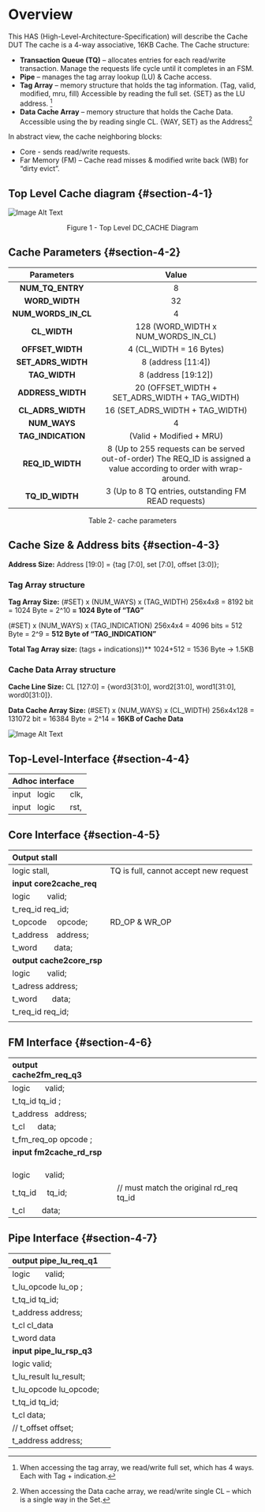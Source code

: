 ﻿#  Overview

This HAS (High-Level-Architecture-Specification) will describe the Cache <a name="_int_ep1dzelp"></a>DUT
The cache is a 4-way associative, 16KB Cache.
The Cache structure:

- **Transaction Queue (TQ)** – allocates entries for each read/write transaction. 
  Manage the requests life cycle until it completes in an FSM.
- **Pipe** – manages the tag array lookup (LU) & Cache access.
- **Tag Array** – memory structure that holds the tag information. (Tag, valid, modified, mru, fill)
  Accessible by reading the full set. {SET} as the LU address. [^1]
- **Data Cache Array** – memory structure that holds the Cache Data.
  Accessible using the by reading single CL. {WAY, SET} as the Address[^2]

In abstract view, the cache neighboring blocks:

- Core - sends read/write requests.
- Far Memory (FM) – Cache read misses & modified write back (WB) for “dirty evict<a name="_int_whspgelr"></a>”.
##  Top Level Cache diagram {#section-4-1}

<div style={{ display: 'flex', justifyContent: 'center' }}>
  <img alt="Image Alt Text" src="/img/Fig1.png" />
</div>


<p align="center">Figure 1 - Top Level DC_CACHE Diagram</p>

## Cache Parameters {#section-4-2}

|**Parameters**|**Value**|
| :-: | :-: |
|**NUM\_TQ\_ENTRY**|8|
|**WORD\_WIDTH**|32|
|**NUM\_WORDS\_IN\_CL**|4|
|**CL\_WIDTH**|128 (WORD\_WIDTH x NUM\_WORDS\_IN\_CL)|
|**OFFSET\_WIDTH**|4 (CL\_WIDTH = 16 Bytes)|
|**SET\_ADRS\_WIDTH**|8 (address [11:4])|
|**TAG\_WIDTH**|8 (address [19:12])|
|**ADDRESS\_WIDTH**|20 (OFFSET\_WIDTH + SET\_ADRS\_WIDTH + TAG\_WIDTH)|
|**CL\_ADRS\_WIDTH**|16 (SET\_ADRS\_WIDTH + TAG\_WIDTH)|
|**NUM\_WAYS**|4|
|**TAG\_INDICATION**|(Valid + Modified + MRU)|
|**REQ\_ID\_WIDTH**|8 (Up to 255 requests can be served out-of-order) The REQ\_ID is assigned a value according to order with wrap-around.|
|**TQ\_ID\_WIDTH**|3 (Up to 8 TQ entries, outstanding FM READ requests)|

<p align="center"> Table 2- cache parameters</p>



## Cache Size & Address bits {#section-4-3}
**Address Size:** 
Address [19:0] = {tag [7:0], set [7:0], offset [3:0]};
  ### Tag Array structure 
**Tag Array Size:**	
(#SET) x (NUM\_WAYS) x (TAG\_WIDTH)
256x4x8 = 8192 bit = 1024 Byte = 2^10 **= 1024 Byte of “TAG”**

(#SET) x (NUM\_WAYS) x (TAG\_INDICATION)
256x4x4 = 4096 bits = 512 Byte = 2^9 = **512 Byte of “TAG\_INDICATION”**

**Total Tag Array size:** (tags + indications))**
1024+512 = 1536 Byte -> 1.5KB
### Cache Data Array structure
**Cache Line Size:**
CL [127:0] = {word3[31:0], word2[31:0], word1[31:0], word0[31:0]}. 

**Data Cache Array Size:**
(#SET) x (NUM\_WAYS) x (CL\_WIDTH)
256x4x128 = 131072 bit = 16384 Byte = 2^14 = **16KB of Cache Data**



<div style={{ display: 'flex', justifyContent: 'center' }}>
  <img alt="Image Alt Text" src="/img/Fig2-3.png" />
</div>



##  Top-Level-Interface {#section-4-4}

|**Adhoc interface**|
| :- |
|input   logic       clk,|
|input   logic       rst,|

## Core Interface {#section-4-5}

|**Output stall**||
| :- | :- |
|logic  stall,              |TQ is full, cannot accept new request|
|**input core2cache\_req**||
|logic         valid;||
|t\_req\_id      req\_id;||
|t\_opcode      opcode; |RD\_OP & WR\_OP|
|t\_address     address;||
|t\_word        data;||
|**output cache2core\_rsp**||
|logic        valid;||
|t\_adress     address;||
|t\_word       data;||
|t\_req\_id     req\_id;  ||
|||

##  FM Interface {#section-4-6}

|**output  cache2fm\_req\_q3**||
| :- | :- |
|logic           valid; ||
|t\_tq\_id         tq\_id ;||
|t\_address       address;||
|t\_cl            data;||
|t\_fm\_req\_op     opcode ;||
|**input fm2cache\_rd\_rsp**    ||
|logic       valid;||
|t\_tq\_id     tq\_id; |// must match the original rd\_req tq\_id|
|t\_cl        data;||


##  Pipe Interface {#section-4-7}

|**output  pipe\_lu\_req\_q1**||
| :- | :- |
|logic            valid;||
|t\_lu\_opcode      lu\_op ;||
|t\_tq\_id          tq\_id;||
|t\_address        address;||
|t\_cl             cl\_data        ||
|t\_word           data||
|**input pipe\_lu\_rsp\_q3**||
|logic            valid;||
|t\_lu\_result      lu\_result;||
|t\_lu\_opcode      lu\_opcode;||
|t\_tq\_id          tq\_id;||
|t\_cl             data;||
|// t\_offset      offset;||
|t\_address        address;||


[^1]: When accessing the tag array, we read/write full set, which has 4 ways. Each with Tag + indication.
[^2]: When accessing the Data cache array, we read/write single CL – which is a single way in the Set.